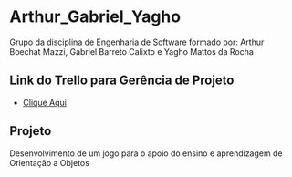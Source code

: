 # Arthur_Gabriel_Yagho
Grupo da disciplina de Engenharia de Software formado por: Arthur Boechat Mazzi, Gabriel Barreto Calixto e Yagho Mattos da Rocha

## Link do Trello para Gerência de Projeto
- [Clique Aqui](https://trello.com/b/qfATv0oX/jogo-educacional-poo) 

## Projeto
Desenvolvimento de um jogo para o apoio do ensino e aprendizagem de Orientação a Objetos
